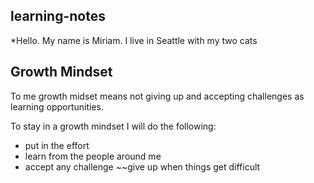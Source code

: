 ## learning-notes
*Hello. My name is Miriam. I live in Seattle with my two cats

## Growth Mindset
To me growth midset means not giving up and accepting challenges as learning opportunities.

To stay in a growth mindset I will do the following:

- put in the effort
- learn from the people around me
- accept any challenge
~~give up when things get difficult



